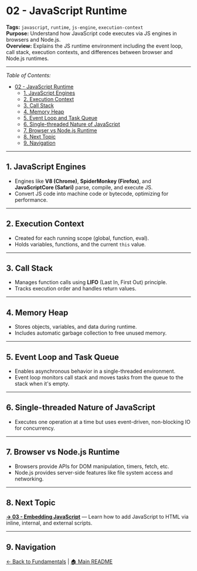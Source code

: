 # 02 - JavaScript Runtime

**Tags:** `javascript`, `runtime`, `js-engine`, `execution-context`  
**Purpose:** Understand how JavaScript code executes via JS engines in browsers and Node.js.  
**Overview:** Explains the JS runtime environment including the event loop, call stack, execution contexts, and differences between browser and Node.js runtimes.

---

_Table of Contents:_

- [02 - JavaScript Runtime](#02---javascript-runtime)
  - [1. JavaScript Engines](#1-javascript-engines)
  - [2. Execution Context](#2-execution-context)
  - [3. Call Stack](#3-call-stack)
  - [4. Memory Heap](#4-memory-heap)
  - [5. Event Loop and Task Queue](#5-event-loop-and-task-queue)
  - [6. Single-threaded Nature of JavaScript](#6-single-threaded-nature-of-javascript)
  - [7. Browser vs Node.js Runtime](#7-browser-vs-nodejs-runtime)
  - [8. Next Topic](#8-next-topic)
  - [9. Navigation](#9-navigation)

---

## 1. JavaScript Engines

- Engines like **V8 (Chrome)**, **SpiderMonkey (Firefox)**, and **JavaScriptCore (Safari)** parse, compile, and execute JS.  
- Convert JS code into machine code or bytecode, optimizing for performance.

---

## 2. Execution Context

- Created for each running scope (global, function, eval).  
- Holds variables, functions, and the current `this` value.

---

## 3. Call Stack

- Manages function calls using **LIFO** (Last In, First Out) principle.  
- Tracks execution order and handles return values.

---

## 4. Memory Heap

- Stores objects, variables, and data during runtime.  
- Includes automatic garbage collection to free unused memory.

---

## 5. Event Loop and Task Queue

- Enables asynchronous behavior in a single-threaded environment.  
- Event loop monitors call stack and moves tasks from the queue to the stack when it's empty.

---

## 6. Single-threaded Nature of JavaScript

- Executes one operation at a time but uses event-driven, non-blocking IO for concurrency.

---

## 7. Browser vs Node.js Runtime

- Browsers provide APIs for DOM manipulation, timers, fetch, etc.  
- Node.js provides server-side features like file system access and networking.

---

## 8. Next Topic

**[→ 03 - Embedding JavaScript](../03-embedding-js/README.md)** — Learn how to add JavaScript to HTML via inline, internal, and external scripts.

---

## 9. Navigation

[← Back to Fundamentals](../README.md) | [🏠 Main README](../../README.md)
